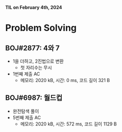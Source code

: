 **TIL on February 4th, 2024**

# Problem Solving
## BOJ#2877: 4와 7
* 1을 더하고, 2진법으로 변환
    - 첫 자리수는 무시
* 1번째 제출 AC
    - 메모리: 2020 kB, 시간: 0 ms, 코드 길이 321 B

## BOJ#6987: 월드컵
* 완전탐색 풀이
* 5번째 제출 AC
    - 메모리: 2020 kB, 시간: 572 ms, 코드 길이 1129 B
